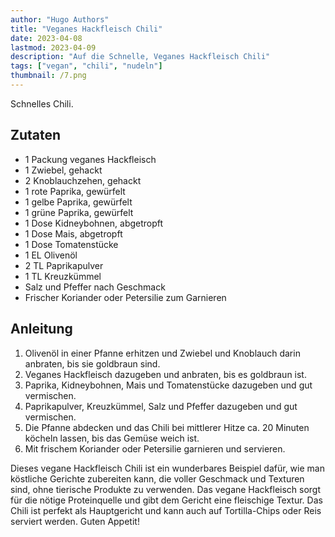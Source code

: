 ```yaml
---
author: "Hugo Authors"
title: "Veganes Hackfleisch Chili"
date: 2023-04-08
lastmod: 2023-04-09
description: "Auf die Schnelle, Veganes Hackfleisch Chili"
tags: ["vegan", "chili", "nudeln"]
thumbnail: /7.png
---
```


Schnelles Chili.

## Zutaten

- 1 Packung veganes Hackfleisch
- 1 Zwiebel, gehackt
- 2 Knoblauchzehen, gehackt
- 1 rote Paprika, gewürfelt
- 1 gelbe Paprika, gewürfelt
- 1 grüne Paprika, gewürfelt
- 1 Dose Kidneybohnen, abgetropft
- 1 Dose Mais, abgetropft
- 1 Dose Tomatenstücke
- 1 EL Olivenöl
- 2 TL Paprikapulver
- 1 TL Kreuzkümmel
- Salz und Pfeffer nach Geschmack
- Frischer Koriander oder Petersilie zum Garnieren

## Anleitung

1. Olivenöl in einer Pfanne erhitzen und Zwiebel und Knoblauch darin anbraten, bis sie goldbraun sind.
2. Veganes Hackfleisch dazugeben und anbraten, bis es goldbraun ist.
3. Paprika, Kidneybohnen, Mais und Tomatenstücke dazugeben und gut vermischen.
4. Paprikapulver, Kreuzkümmel, Salz und Pfeffer dazugeben und gut vermischen.
5. Die Pfanne abdecken und das Chili bei mittlerer Hitze ca. 20 Minuten köcheln lassen, bis das Gemüse weich ist.
6. Mit frischem Koriander oder Petersilie garnieren und servieren.

Dieses vegane Hackfleisch Chili ist ein wunderbares Beispiel dafür, wie man köstliche Gerichte zubereiten kann, die voller Geschmack und Texturen sind, ohne tierische Produkte zu verwenden. Das vegane Hackfleisch sorgt für die nötige Proteinquelle und gibt dem Gericht eine fleischige Textur. Das Chili ist perfekt als Hauptgericht und kann auch auf Tortilla-Chips oder Reis serviert werden. Guten Appetit!
